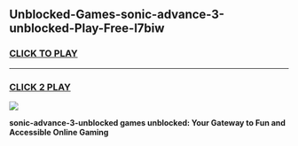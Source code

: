 
## Unblocked-Games-sonic-advance-3-unblocked-Play-Free-l7biw
<h3>
<a href="https://premium76.site?title=sonic-advance-3-unblocked&ref=23A">CLICK TO PLAY</a></h3>
<hr>

<h3>
<a href="https://premium76.site?title=sonic-advance-3-unblocked&ref=23A">CLICK 2 PLAY</a>
  
</h3>

<a href="https://premium76.site?title=sonic-advance-3-unblocked&ref=23A"><img src="https://clearcache.store/games.png"></a>


**sonic-advance-3-unblocked games unblocked: Your Gateway to Fun and Accessible Online Gaming**
